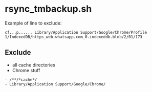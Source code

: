 # rsync_tmbackup.sh

Example of line to exclude:

``` shell
cf...p...... Library/Application Support/Google/Chrome/Profile 1/IndexedDB/https_web.whatsapp.com_0.indexeddb.blob/2/01/173
```

## Exclude

- all cache directories
- Chrome stuff

``` text
- /**/*cache*/
- Library/Application Support/Google/Chrome/
```
